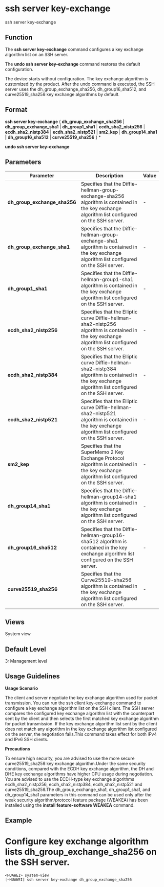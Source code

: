 ssh server key-exchange
=======================

ssh server key-exchange

Function
--------



The **ssh server key-exchange** command configures a key exchange algorithm list on an SSH server.

The **undo ssh server key-exchange** command restores the default configuration.



The device starts without configuration. The key exchange algorithm is customized by the product. After the undo command is executed, the SSH server uses the dh\_group\_exchange\_sha256, dh\_group16\_sha512, and curve25519\_sha256 key exchange algorithms by default.


Format
------

**ssh server key-exchange** { **dh\_group\_exchange\_sha256** | **dh\_group\_exchange\_sha1** | **dh\_group1\_sha1** | **ecdh\_sha2\_nistp256** | **ecdh\_sha2\_nistp384** | **ecdh\_sha2\_nistp521** | **sm2\_kep** | **dh\_group14\_sha1** | **dh\_group16\_sha512** | **curve25519\_sha256** } \*

**undo ssh server key-exchange**


Parameters
----------

| Parameter | Description | Value |
| --- | --- | --- |
| **dh\_group\_exchange\_sha256** | Specifies that the Diffie-hellman-group-exchange-sha256 algorithm is contained in the key exchange algorithm list configured on the SSH server. | - |
| **dh\_group\_exchange\_sha1** | Specifies that the Diffie-hellman-group-exchange-sha1 algorithm is contained in the key exchange algorithm list configured on the SSH server. | - |
| **dh\_group1\_sha1** | Specifies that the Diffie-hellman-group1-sha1 algorithm is contained in the key exchange algorithm list configured on the SSH server. | - |
| **ecdh\_sha2\_nistp256** | Specifies that the Elliptic curve Diffie-hellman-sha2-nistp256 algorithm is contained in the key exchange algorithm list configured on the SSH server. | - |
| **ecdh\_sha2\_nistp384** | Specifies that the Elliptic curve Diffie-hellman-sha2-nistp384 algorithm is contained in the key exchange algorithm list configured on the SSH server. | - |
| **ecdh\_sha2\_nistp521** | Specifies that the Elliptic curve Diffie-hellman-sha2-nistp521 algorithm is contained in the key exchange algorithm list configured on the SSH server. | - |
| **sm2\_kep** | Specifies that the SuperMemo 2 Key Exchange Protocol algorithm is contained in the key exchange algorithm list configured on the SSH server. | - |
| **dh\_group14\_sha1** | Specifies that the Diffie-hellman-group14-sha1 algorithm is contained in the key exchange algorithm list configured on the SSH server. | - |
| **dh\_group16\_sha512** | Specifies that the Diffie-hellman-group16-sha512 algorithm is contained in the key exchange algorithm list configured on the SSH server. | - |
| **curve25519\_sha256** | Specifies that the Curve25519-sha256 algorithm is contained in the key exchange algorithm list configured on the SSH server. | - |



Views
-----

System view


Default Level
-------------

3: Management level


Usage Guidelines
----------------

**Usage Scenario**

The client and server negotiate the key exchange algorithm used for packet transmission. You can run the ssh client key-exchange command to configure a key exchange algorithm list on the SSH client. The SSH server compares the configured key exchange algorithm list with the counterpart sent by the client and then selects the first matched key exchange algorithm for packet transmission. If the key exchange algorithm list sent by the client does not match any algorithm in the key exchange algorithm list configured on the server, the negotiation fails.This command takes effect for both IPv4 and IPv6 SSH clients.

**Precautions**



To ensure high security, you are advised to use the more secure curve25519\_sha256 key exchange algorithm.Under the same security conditions, compared with the ECDH key exchange algorithm, the DH and DHE key exchange algorithms have higher CPU usage during negotiation. You are advised to use the ECDH-type key exchange algorithms ecdh\_sha2\_nistp256, ecdh\_sha2\_nistp384, ecdh\_sha2\_nistp521 and curve25519\_sha256.The dh\_group\_exchange\_sha1, dh\_group1\_sha1, and dh\_group14\_sha1 parameters in this command can be used only after the weak security algorithm/protocol feature package (WEAKEA) has been installed using the **install feature-software WEAKEA** command.




Example
-------

# Configure key exchange algorithm lists dh\_group\_exchange\_sha256 on the SSH server.
```
<HUAWEI> system-view
[~HUAWEI] ssh server key-exchange dh_group_exchange_sha256

```